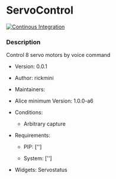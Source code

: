 # ServoControl

[![Continous Integration](https://gitlab.com/project-alice-assistant/skills/skill_ServoControl/badges/master/pipeline.svg)](https://gitlab.com/project-alice-assistant/skills/skill_ServoControl/pipelines/latest)


### Description
Control 8 servo motors by voice command

- Version: 0.0.1
- Author: rickmini
- Maintainers: 
- Alice minimum Version: 1.0.0-a6
- Conditions:
   - Arbitrary capture


- Requirements:
   - PIP: ['']

   - System: ['']


- Widgets:
    Servostatus

